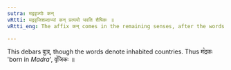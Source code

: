 ```yaml
---
sutra: मद्रवृज्योः कन्
vRtti: मद्रवृजिशब्दाभ्यां कन् प्रत्ययो भवति शैषिकः ॥
vRtti_eng: The affix कन् comes in the remaining senses, after the words '_madra_' and '_vriji_'.

---
```

This debars वुञ्, though the words denote inhabited countries. Thus म꣡द्रकः 'born in _Madra_', वृ꣡जिकः ॥